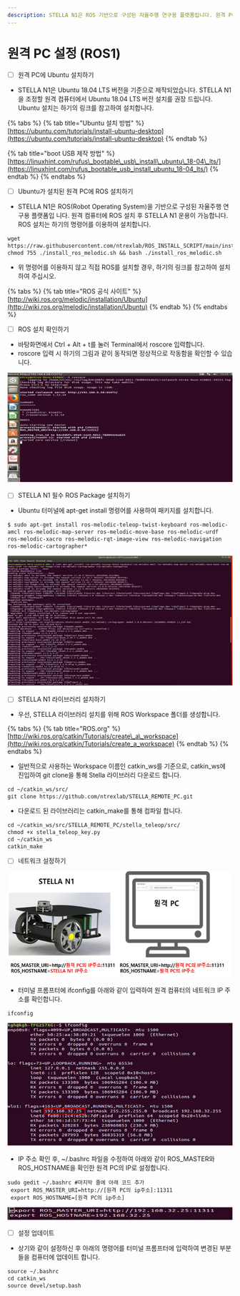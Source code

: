 ```yaml
---
description: STELLA N1은 ROS 기반으로 구성된 자율주행 연구용 플랫폼입니다. 원격 PC에 ROS 설치 후 STELLA N1 운용이 가능합니다.
---
```


# 원격 PC 설정 \(ROS1\)

 

* [ ] 원격 PC에 Ubuntu 설치하기
* STELLA N1은 Ubuntu 18.04 LTS 버전을 기준으로 제작되었습니다. STELLA N1을 조정할 원격 컴퓨터에서 Ubuntu 18.04 LTS 버전 설치를 권장 드립니다. Ubuntu 설치는 하기의 링크를 참고하여 설치합니다.

{% tabs %}
{% tab title="Ubuntu 설치 방법" %}
[https://ubuntu.com/tutorials/install-ubuntu-desktop](https://ubuntu.com/tutorials/install-ubuntu-desktop)
{% endtab %}

{% tab title="boot USB 제작 방법" %}
[https://linuxhint.com/rufus\_bootable\_usb\_install\_ubuntu\_18-04\_lts/](https://linuxhint.com/rufus_bootable_usb_install_ubuntu_18-04_lts/)
{% endtab %}
{% endtabs %}

* [ ] Ubuntu가 설치된 원격 PC에 ROS 설치하기
* STELLA N1은 ROS\(Robot Operating System\)을 기반으로 구성된 자율주행 연구용 플랫폼입 니다. 원격 컴퓨터에 ROS 설치 후 STELLA N1 운용이 가능합니다. ROS 설치는 하기의 명령어를 이용하여 설치합니다. 

```text
wget https://raw.githubusercontent.com/ntrexlab/ROS_INSTALL_SCRIPT/main/install_ros_melodic.sh&& chmod 755 ./install_ros_melodic.sh && bash ./install_ros_melodic.sh
```

* 위 명령어를 이용하지 않고 직접 ROS를 설치할 경우, 하기의 링크를 참고하여 설치하여 주십시오.

{% tabs %}
{% tab title="ROS 공식 사이트" %}
[http://wiki.ros.org/melodic/installation/Ubuntu](http://wiki.ros.org/melodic/installation/Ubuntu)
{% endtab %}
{% endtabs %}

* [ ] ROS 설치 확인하기 
* 바탕화면에서 Ctrl + Alt + t를 눌러 Terminal에서 roscore 입력합니다.
* roscore 입력 시 하기의 그림과 같이 동작되면 정상적으로 작동함을 확인할 수 있습니다.

![ ](../../.gitbook/assets/013.png)

* [ ] STELLA N1  필수 ROS Package 설치하기
* Ubuntu 터미널에 apt-get install 명령어를 사용하여 패키지를 설치합니다.

```text
$ sudo apt-get install ros-melodic-teleop-twist-keyboard ros-melodic-amcl ros-melodic-map-server ros-melodic-move-base ros-melodic-urdf ros-melodic-xacro ros-melodic-rqt-image-view ros-melodic-navigation ros-melodic-cartographer*
```

![ ](../../.gitbook/assets/014.png)

* [ ] STELLA N1 라이브러리 설치하기
* 우선, STELLA 라이브러리 설치를 위해 ROS Workspace 폴더를 생성합니다.

{% tabs %}
{% tab title="ROS.org" %}
[http://wiki.ros.org/catkin/Tutorials/create\_a\_workspace](http://wiki.ros.org/catkin/Tutorials/create_a_workspace)
{% endtab %}
{% endtabs %}

* 일반적으로 사용하는 Workspace 이름인 catkin\_ws를 기준으로, catkin\_ws에 진입하여 git clone을 통해 Stella 라이브러리 다운로드 합니다.

```text
cd ~/catkin_ws/src/
git clone https://github.com/ntrexlab/STELLA_REMOTE_PC.git
```

* 다운로드 된 라이브러리는 catkin\_make를 통해 컴파일 합니다.

```text
cd ~/catkin_ws/src/STELLA_REMOTE_PC/stella_teleop/src/
chmod +x stella_teleop_key.py
cd ~/catkin_ws
catkin_make
```



* [ ] 네트워크 설정하기

![ ](../../.gitbook/assets/015%20%281%29.png)

* 터미널 프롬프터에 ifconfig를 아래와 같이 입력하여 원격 컴퓨터의 네트워크 IP 주소를 확인합니다.

```text
ifconfig
```

![ ](../../.gitbook/assets/016.png)

* IP 주소 확인 후, ~/.bashrc 파일을 수정하여 아래와 같이 ROS\_MASTER와 ROS\_HOSTNAME을 확인한 원격 PC의 IP로 설정합니다.

```text
sudo gedit ~/.bashrc #마지막 줄에 아래 코드 추가
 export ROS_MASTER_URI=http://[원격 PC의 ip주소]:11311 
 export ROS_HOSTNAME=[원격 PC의 ip주소]
```

![](../../.gitbook/assets/017.png)

* [ ] 설정 업데이트
* 상기와 같이 설정하신 후 아래의 명령어를 터미널 프롬프터에 입력하여 변경된 부분들을 컴퓨터에 업데이트 합니다.

```text
source ~/.bashrc
cd catkin_ws
source devel/setup.bash
```



